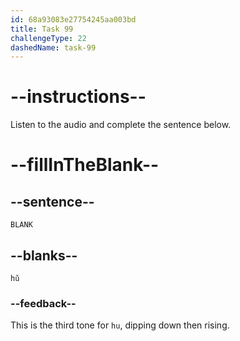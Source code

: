 ```yaml
---
id: 68a93083e27754245aa003bd
title: Task 99
challengeType: 22
dashedName: task-99
---
```


<!-- (Audio) A: hǔ -->

# --instructions--

Listen to the audio and complete the sentence below.

# --fillInTheBlank--

## --sentence--

`BLANK`

## --blanks--

`hǔ`

### --feedback--

This is the third tone for `hu`, dipping down then rising.
